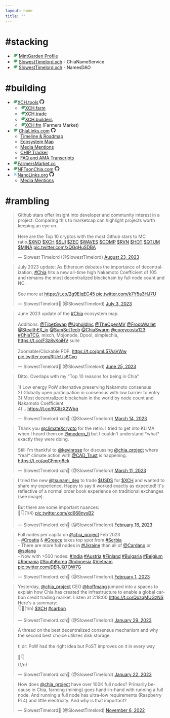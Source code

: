 ```yaml
---
layout: home
title: ""
---
```


# #stacking
- ![Chia](/assets/img/chia.png) [MintGarden Profile](https://mintgarden.io/profile/7934e962f265b06fa6af8f77d999a166fa1cc095dcc77c6a1e065e008804e22e)
- ![Chia](/assets/img/chia.png) [SlowestTimelord.xch](https://slowesttimelord.xch.cool/) - ChiaNameService
- ![Chia](/assets/img/chia.png) [SlowestTimelord.xch](https://slowesttimelord.xch.cx/) - NamesDAO


# #building
- ![Chia](/assets/img/chia.png)[XCH.tools](https://xch.tools) [![GitHub](assets/img/github.png)](https://github.com/SlowestTimelord/xchtools)
  - ![Chia](/assets/img/chia.png)[XCH.farm](https://xch.farm)
  - ![Chia](/assets/img/chia.png)[XCH.trade](https://xch.trade)
  - ![Chia](/assets/img/chia.png)[XCH.builders](https://xch.builders)
  - ![Chia](/assets/img/chia.png)[XCH.fm](http://xch.fm) (Farmers Market)
- ![Chia](/assets/img/chia.png) [ChiaLinks.com](https://chialinks.com) [![GitHub](assets/img/github.png)](https://github.com/Chia-Network/chialinks)
  - [Timeline & Roadmap](https://chialinks.com/roadmap)
  - [Ecosystem Map](https://chialinks.com/ecosystem/)
  - [Media Mentions](https://chialinks.com/news/)
  - [CHIP Tracker](https://chialinks.com/chips/)
  - [FAQ and AMA Transcripts](https://chialinks.com/faq/)
- ![Chia](/assets/img/chia.png)[FarmersMarket.cc](https://farmersmarket.cc)
- ![Chia](/assets/img/chia.png)[NFTsonChia.com](https://nftsonchia.com) [![GitHub](assets/img/github.png)](https://github.com/SlowestTimelord/nftsonchia)
- ![Nano](/assets/img/nano.png)[NanoLinks.org](https://nanolinks.org) [![GitHub](assets/img/github.png)](https://github.com/SlowestTimelord/nanolinks)
  - [Media Mentions](https://nanolinks.org/news/)

# #rambling

<blockquote class="twitter-tweet"><p lang="en" dir="ltr">Github stars offer insight into developer and community interest in a project. Comparing this to marketcap can highlight projects worth keeping an eye on.<br><br>Here are the Top 10 cryptos with the most Github stars to MC ratio.<a href="https://twitter.com/search?q=%24XNO&amp;src=ctag&amp;ref_src=twsrc%5Etfw">$XNO</a> <a href="https://twitter.com/search?q=%24XCH&amp;src=ctag&amp;ref_src=twsrc%5Etfw">$XCH</a> <a href="https://twitter.com/search?q=%24SUI&amp;src=ctag&amp;ref_src=twsrc%5Etfw">$SUI</a> <a href="https://twitter.com/search?q=%24ZEC&amp;src=ctag&amp;ref_src=twsrc%5Etfw">$ZEC</a> <a href="https://twitter.com/search?q=%24WAVES&amp;src=ctag&amp;ref_src=twsrc%5Etfw">$WAVES</a> <a href="https://twitter.com/search?q=%24COMP&amp;src=ctag&amp;ref_src=twsrc%5Etfw">$COMP</a> <a href="https://twitter.com/search?q=%24RVN&amp;src=ctag&amp;ref_src=twsrc%5Etfw">$RVN</a> <a href="https://twitter.com/search?q=%24HOT&amp;src=ctag&amp;ref_src=twsrc%5Etfw">$HOT</a> <a href="https://twitter.com/search?q=%24QTUM&amp;src=ctag&amp;ref_src=twsrc%5Etfw">$QTUM</a> <a href="https://twitter.com/search?q=%24MINA&amp;src=ctag&amp;ref_src=twsrc%5Etfw">$MINA</a> <a href="https://t.co/xQGqHuSDBA">pic.twitter.com/xQGqHuSDBA</a></p>&mdash; Slowest Timelord (@SlowestTimelord) <a href="https://twitter.com/SlowestTimelord/status/1694386569078009906?ref_src=twsrc%5Etfw">August 23, 2023</a></blockquote> <script async src="https://platform.twitter.com/widgets.js" charset="utf-8"></script>

<blockquote class="twitter-tweet"><p lang="en" dir="ltr">July 2023 update: As Ethereum debates the importance of decentralization, <a href="https://twitter.com/hashtag/Chia?src=hash&amp;ref_src=twsrc%5Etfw">#Chia</a> hits a new all-time high Nakamoto Coefficient of 105 and remains the most decentralized blockchain by full node count and NC.<br><br>See more at <a href="https://t.co/2g9EIqEC45">https://t.co/2g9EIqEC45</a> <a href="https://t.co/k7Y5a3HJ7U">pic.twitter.com/k7Y5a3HJ7U</a></p>&mdash; SlowestTimelord🌱 (@SlowestTimelord) <a href="https://twitter.com/SlowestTimelord/status/1675718819262726144?ref_src=twsrc%5Etfw">July 3, 2023</a></blockquote> <script async src="https://platform.twitter.com/widgets.js" charset="utf-8"></script>

<blockquote class="twitter-tweet"><p lang="en" dir="ltr">June 2023 update of the <a href="https://twitter.com/hashtag/Chia?src=hash&amp;ref_src=twsrc%5Etfw">#Chia</a> ecosystem map.<br><br>Additions: <a href="https://twitter.com/TibetSwap?ref_src=twsrc%5Etfw">@TibetSwap</a> <a href="https://twitter.com/UpholdInc?ref_src=twsrc%5Etfw">@UpholdInc</a> <a href="https://twitter.com/TheOpenMV?ref_src=twsrc%5Etfw">@TheOpenMV</a> <a href="https://twitter.com/FrodoWallet?ref_src=twsrc%5Etfw">@FrodoWallet</a> <a href="https://twitter.com/StealthEX_io?ref_src=twsrc%5Etfw">@StealthEX_io</a> <a href="https://twitter.com/SumSetTech?ref_src=twsrc%5Etfw">@SumSetTech</a> <a href="https://twitter.com/ChiaSwarm?ref_src=twsrc%5Etfw">@ChiaSwarm</a> <a href="https://twitter.com/coreycosta123?ref_src=twsrc%5Etfw">@coreycosta123</a> <a href="https://twitter.com/hashtag/ChiaTCG?src=hash&amp;ref_src=twsrc%5Etfw">#ChiaTCG</a>, mixch, Mojonode, Dpool, simplechia, <a href="https://t.co/F3z8vKoiHV">https://t.co/F3z8vKoiHV</a> suite<br><br>Zoomable/Clickable PDF: <a href="https://t.co/pmL57AaVWw">https://t.co/pmL57AaVWw</a> <a href="https://t.co/RlUcUs8Cxq">pic.twitter.com/RlUcUs8Cxq</a></p>&mdash; SlowestTimelord🌱 (@SlowestTimelord) <a href="https://twitter.com/SlowestTimelord/status/1673005948288237568?ref_src=twsrc%5Etfw">June 25, 2023</a></blockquote> <script async src="https://platform.twitter.com/widgets.js" charset="utf-8"></script>

<blockquote class="twitter-tweet"><p lang="en" dir="ltr">Ditto. Overlaps with my &quot;Top 10 reasons for being in Chia&quot;<br><br>1) Low energy PoW alternative preserving Nakamoto consensus<br>2) Globally open participation in consensus with low barrier to entry<br>3) Most decentralized blockchain in the world by node count and Nakamoto Coefficient<br>4)… <a href="https://t.co/KCllzX2Wbq">https://t.co/KCllzX2Wbq</a></p>&mdash; SlowestTimelord.xch🌱 (@SlowestTimelord) <a href="https://twitter.com/SlowestTimelord/status/1635749125055447040?ref_src=twsrc%5Etfw">March 14, 2023</a></blockquote> <script async src="https://platform.twitter.com/widgets.js" charset="utf-8"></script>

<blockquote class="twitter-tweet"><p lang="en" dir="ltr">Thank you <a href="https://twitter.com/climateXcrypto?ref_src=twsrc%5Etfw">@climateXcrypto</a> for the retro. I tried to get into KLIMA when I heard them on <a href="https://twitter.com/modern_fi?ref_src=twsrc%5Etfw">@modern_fi</a> but I couldn&#39;t understand *what* exactly they were doing.<br><br>Still I&#39;m thankful to <a href="https://twitter.com/kevinrose?ref_src=twsrc%5Etfw">@kevinrose</a> for discussing <a href="https://twitter.com/chia_project?ref_src=twsrc%5Etfw">@chia_project</a> where *real* climate action with <a href="https://twitter.com/CAD_Trust?ref_src=twsrc%5Etfw">@CAD_Trust</a> is happening. <a href="https://t.co/aqGFmrg6ck">https://t.co/aqGFmrg6ck</a></p>&mdash; SlowestTimelord.xch🌱 (@SlowestTimelord) <a href="https://twitter.com/SlowestTimelord/status/1634582491737595908?ref_src=twsrc%5Etfw">March 11, 2023</a></blockquote> <script async src="https://platform.twitter.com/widgets.js" charset="utf-8"></script>

<blockquote class="twitter-tweet"><p lang="en" dir="ltr">I tried the new <a href="https://twitter.com/tsunami_dex?ref_src=twsrc%5Etfw">@tsunami_dex</a> to trade <a href="https://twitter.com/search?q=%24USDS&amp;src=ctag&amp;ref_src=twsrc%5Etfw">$USDS</a> for <a href="https://twitter.com/search?q=%24XCH&amp;src=ctag&amp;ref_src=twsrc%5Etfw">$XCH</a> and wanted to share my experience. Happy to say it worked exactly as expected! It&#39;s reflective of a normal order book experience on traditional exchanges (see image). <br><br>But there are some important nuances:<br>🧵👇(1/4) <a href="https://t.co/xd668nysB2">pic.twitter.com/xd668nysB2</a></p>&mdash; SlowestTimelord.xch🌱 (@SlowestTimelord) <a href="https://twitter.com/SlowestTimelord/status/1626263594806521856?ref_src=twsrc%5Etfw">February 16, 2023</a></blockquote> <script async src="https://platform.twitter.com/widgets.js" charset="utf-8"></script>

<blockquote class="twitter-tweet"><p lang="en" dir="ltr">Full nodes per capita on <a href="https://twitter.com/chia_project?ref_src=twsrc%5Etfw">@chia_project</a> Feb 2023 <br>- <a href="https://twitter.com/hashtag/Croatia?src=hash&amp;ref_src=twsrc%5Etfw">#Croatia</a> &amp; <a href="https://twitter.com/hashtag/Greece?src=hash&amp;ref_src=twsrc%5Etfw">#Greece</a> takes top spot from <a href="https://twitter.com/hashtag/Serbia?src=hash&amp;ref_src=twsrc%5Etfw">#Serbia</a><br>- There are more full nodes in <a href="https://twitter.com/hashtag/Ukraine?src=hash&amp;ref_src=twsrc%5Etfw">#Ukraine</a> than all of <a href="https://twitter.com/Cardano?ref_src=twsrc%5Etfw">@Cardano</a> or <a href="https://twitter.com/solana?ref_src=twsrc%5Etfw">@solana</a> <br>- Now with &gt;500 nodes: <a href="https://twitter.com/hashtag/India?src=hash&amp;ref_src=twsrc%5Etfw">#India</a> <a href="https://twitter.com/hashtag/Austria?src=hash&amp;ref_src=twsrc%5Etfw">#Austria</a> <a href="https://twitter.com/hashtag/Finland?src=hash&amp;ref_src=twsrc%5Etfw">#Finland</a> <a href="https://twitter.com/hashtag/Bulgaria?src=hash&amp;ref_src=twsrc%5Etfw">#Bulgaria</a> <a href="https://twitter.com/hashtag/Belgium?src=hash&amp;ref_src=twsrc%5Etfw">#Belgium</a> <a href="https://twitter.com/hashtag/Romania?src=hash&amp;ref_src=twsrc%5Etfw">#Romania</a> <a href="https://twitter.com/hashtag/SouthKorea?src=hash&amp;ref_src=twsrc%5Etfw">#SouthKorea</a> <a href="https://twitter.com/hashtag/Indonesia?src=hash&amp;ref_src=twsrc%5Etfw">#Indonesia</a> <a href="https://twitter.com/hashtag/Vietnam?src=hash&amp;ref_src=twsrc%5Etfw">#Vietnam</a> <a href="https://t.co/DERJQ7OW7G">pic.twitter.com/DERJQ7OW7G</a></p>&mdash; SlowestTimelord.xch🌱 (@SlowestTimelord) <a href="https://twitter.com/SlowestTimelord/status/1620598831758082049?ref_src=twsrc%5Etfw">February 1, 2023</a></blockquote> <script async src="https://platform.twitter.com/widgets.js" charset="utf-8"></script>

<blockquote class="twitter-tweet"><p lang="en" dir="ltr">Yesterday, <a href="https://twitter.com/chia_project?ref_src=twsrc%5Etfw">@chia_project</a> CEO <a href="https://twitter.com/hoffmang?ref_src=twsrc%5Etfw">@hoffmang</a> jumped into a spaces to explain how Chia has created the infrastructure to enable a global carbon credit trading market. Listen at 2:18:00 <a href="https://t.co/QxzqMUGzNS">https://t.co/QxzqMUGzNS</a> Here&#39;s a summary:<br>👇🧵(1/n) <a href="https://twitter.com/search?q=%24XCH&amp;src=ctag&amp;ref_src=twsrc%5Etfw">$XCH</a> <a href="https://twitter.com/hashtag/carbon?src=hash&amp;ref_src=twsrc%5Etfw">#carbon</a></p>&mdash; SlowestTimelord.xch🌱 (@SlowestTimelord) <a href="https://twitter.com/SlowestTimelord/status/1619771300549120001?ref_src=twsrc%5Etfw">January 29, 2023</a></blockquote> <script async src="https://platform.twitter.com/widgets.js" charset="utf-8"></script>

<blockquote class="twitter-tweet"><p lang="en" dir="ltr">A thread on the best decentralized consensus mechanism and why the second best choice utilizes disk storage.<br><br>tl;dr: PoW had the right idea but PoST improves on it in every way<br><br>🧵👇<br>(1/n)</p>&mdash; SlowestTimelord.xch🌱 (@SlowestTimelord) <a href="https://twitter.com/SlowestTimelord/status/1617188099666370560?ref_src=twsrc%5Etfw">January 22, 2023</a></blockquote> <script async src="https://platform.twitter.com/widgets.js" charset="utf-8"></script>

<blockquote class="twitter-tweet"><p lang="en" dir="ltr">How does <a href="https://twitter.com/chia_project?ref_src=twsrc%5Etfw">@chia_project</a> have over 100K full nodes? Primarily because in Chia, farming (mining) goes hand-in-hand with running a full node. And running a full node has ultra-low requirements (Raspberry Pi 4) and little electricity. And why is that important?</p>&mdash; SlowestTimelord🌱 (@SlowestTimelord) <a href="https://twitter.com/SlowestTimelord/status/1589116178965753856?ref_src=twsrc%5Etfw">November 6, 2022</a></blockquote> <script async src="https://platform.twitter.com/widgets.js" charset="utf-8"></script>